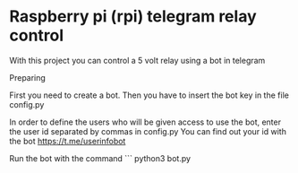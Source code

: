 # Raspberry pi (rpi) telegram relay control
 With this project you can control a 5 volt relay using a bot in telegram

Preparing

First you need to create a bot. Then you have to insert the bot key in the file config.py

In order to define the users who will be given access to use the bot, enter the user id separated by commas in config.py
You can find out your id with the bot https://t.me/userinfobot

Run the bot with the command ```
python3 bot.py
```